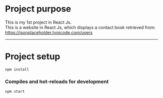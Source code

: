 # Project purpose

This is my 1st project in React Js.<br/>
This is a website in React Js, which displays a contact book retrieved from: https://jsonplaceholder.typicode.com/users

---

# Project setup
```
npm install
```

### Compiles and hot-reloads for development
```
npm start
```
